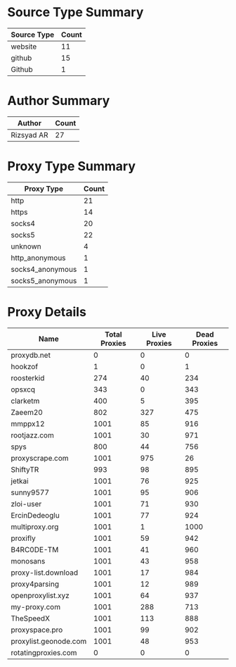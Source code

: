 # Source Type Summary

| Source Type | Count |
|-------------|-------|
| website | 11 |
| github | 15 |
| Github | 1 |


# Author Summary

| Author | Count |
|--------|-------|
| Rizsyad AR | 27 |


# Proxy Type Summary

| Proxy Type | Count |
|------------|-------|
| http | 21 |
| https | 14 |
| socks4 | 20 |
| socks5 | 22 |
| unknown | 4 |
| http_anonymous | 1 |
| socks4_anonymous | 1 |
| socks5_anonymous | 1 |


# Proxy Details

| Name | Total Proxies | Live Proxies | Dead Proxies |
|------|---------------|--------------|---------------|
| proxydb.net | 0 | 0 | 0 |
| hookzof | 1 | 0 | 1 |
| roosterkid | 274 | 40 | 234 |
| opsxcq | 343 | 0 | 343 |
| clarketm | 400 | 5 | 395 |
| Zaeem20 | 802 | 327 | 475 |
| mmppx12 | 1001 | 85 | 916 |
| rootjazz.com | 1001 | 30 | 971 |
| spys | 800 | 44 | 756 |
| proxyscrape.com | 1001 | 975 | 26 |
| ShiftyTR | 993 | 98 | 895 |
| jetkai | 1001 | 76 | 925 |
| sunny9577 | 1001 | 95 | 906 |
| zloi-user | 1001 | 71 | 930 |
| ErcinDedeoglu | 1001 | 77 | 924 |
| multiproxy.org | 1001 | 1 | 1000 |
| proxifly | 1001 | 59 | 942 |
| B4RC0DE-TM | 1001 | 41 | 960 |
| monosans | 1001 | 43 | 958 |
| proxy-list.download | 1001 | 17 | 984 |
| proxy4parsing | 1001 | 12 | 989 |
| openproxylist.xyz | 1001 | 64 | 937 |
| my-proxy.com | 1001 | 288 | 713 |
| TheSpeedX | 1001 | 113 | 888 |
| proxyspace.pro | 1001 | 99 | 902 |
| proxylist.geonode.com | 1001 | 48 | 953 |
| rotatingproxies.com | 0 | 0 | 0 |
